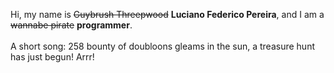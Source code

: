 Hi, my name is ~~Guybrush Threepwood~~ **Luciano Federico Pereira**, and I am a ~~wannabe pirate~~ **programmer**.<br><br>A short song: 258 bounty of doubloons gleams in the sun, a treasure hunt has just begun! Arrr!
